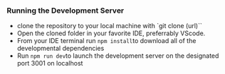 ### Running the Development Server

- clone the repository to your local machine with `git clone (url)``
- Open the cloned folder in your favorite IDE, preferrably VScode.
- From your IDE terminal run `npm install`to download all of the developmental dependencies
- Run `npm run dev`to launch the development server on the designated port 3001 on localhost
